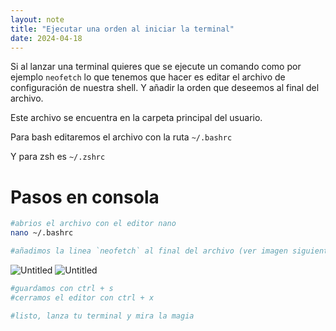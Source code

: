 ```yaml
---
layout: note
title: "Ejecutar una orden al iniciar la terminal"
date: 2024-04-18
---
```

Si al lanzar una terminal quieres que se ejecute un comando como por ejemplo `neofetch` lo que tenemos que hacer es editar el archivo de configuración de nuestra shell. Y añadir la orden que deseemos al final del archivo.

Este archivo se encuentra en la carpeta principal del usuario.

Para bash editaremos el archivo con la ruta `~/.bashrc`

Y para zsh es `~/.zshrc`

# Pasos en consola

```bash
#abrios el archivo con el editor nano
nano ~/.bashrc

#añadimos la linea `neofetch` al final del archivo (ver imagen siguiente)
```

![Untitled](https://prod-files-secure.s3.us-west-2.amazonaws.com/2d649050-51c0-44ef-aba5-a9611375d6a2/bc5942ca-2aa8-4540-a1fe-5b23c4df970c/Untitled.png)
![Untitled](https://prnt.sc/32EKxoXBjIlN)

```bash
#guardamos con ctrl + s
#cerramos el editor con ctrl + x

#listo, lanza tu terminal y mira la magia
```